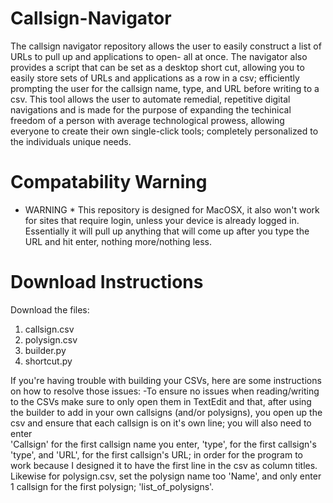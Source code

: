 # Callsign-Navigator
The callsign navigator repository allows the user to easily construct a list of URLs to pull up and applications to open- all at once. The navigator also provides a script that can be set as a desktop short cut, allowing you to easily store sets of URLs and applications as a row in a csv; efficiently prompting the user for the callsign name, type, and URL before writing to a csv. This tool allows the user to automate remedial, repetitive digital navigations and is made for the purpose of expanding the techinical freedom of a person with average technological prowess, allowing everyone to create their own single-click tools; completely personalized to the individuals unique needs.

# Compatability Warning
* WARNING * This repository is designed for MacOSX, it also won't work for sites that require login, unless your device is already logged in. Essentially it will pull up anything that will come up after you type the URL and hit enter, nothing more/nothing less.

# Download Instructions
Download the files: 
1.  callsign.csv 
2.  polysign.csv
3.  builder.py
4.  shortcut.py

If you're having trouble with building your CSVs, here are some instructions on how to resolve those issues: 
  -To ensure no issues when reading/writing to the CSVs make sure to only open them in TextEdit and that, after using the builder to add in your    own callsigns (and/or polysigns), you open up the csv and ensure that each callsign is on it's own line; you will also need to enter     
   'Callsign' for the first callsign name you enter, 'type', for the first callsign's 'type', and 'URL', for the first callsign's URL; in order    for the program to work because I designed it to have the first line in the csv as column titles. Likewise for polysign.csv, set the polysign    name too 'Name', and only enter 1 callsign for the first polysign; 'list_of_polysigns'.
